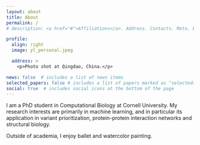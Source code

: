 ```yaml
---
layout: about
title: About
permalink: /
# description: <a href="#">Affiliations</a>. Address. Contacts. Moto. Etc.

profile:
  align: right
  image: yl_personal.jpeg

  address: >
    <p>Photo shot at Qingdao, China.</p>

news: false  # includes a list of news items
selected_papers: false # includes a list of papers marked as "selected={true}"
social: true  # includes social icons at the bottom of the page
---
```


I am a PhD student in Computational Biology at Cornell University. My research interests are primarily in machine learning, and in particular its application in variant prioritization, protein-protein interaction networks and structural biology.
<!-- My research interest -->

<!-- ### Education

* Biostatistics, M.S., Yale University, 2019-2021
* Biomedical Engineering, B.S., Southeast University (Nanjing, China), 2015-2019 -->

Outside of academia, I enjoy ballet and watercolor painting.

